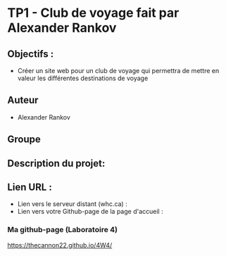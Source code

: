 # TP1 - Club de voyage fait par Alexander Rankov

## Objectifs :
- Créer un site web pour un club de voyage qui permettra de mettre en valeur les différentes destinations de voyage

## Auteur 
- Alexander Rankov

## Groupe

## Description du projet:

## Lien URL : 
- Lien vers le serveur distant (whc.ca) :
- Lien vers votre Github-page de la page d'accueil :


### Ma github-page (Laboratoire 4)
https://thecannon22.github.io/4W4/